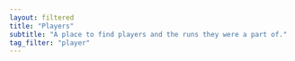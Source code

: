 ```yaml
---
layout: filtered
title: "Players"
subtitle: "A place to find players and the runs they were a part of."
tag_filter: "player"
---
```

